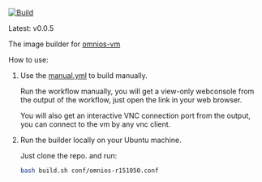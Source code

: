

[![Build](https://github.com/vmactions/omnios-builder/actions/workflows/build.yml/badge.svg)](https://github.com/vmactions/omnios-builder/actions/workflows/build.yml)

Latest: v0.0.5


The image builder for [omnios-vm](https://github.com/vmactions/omnios-vm)


How to use:

1. Use the [manual.yml](.github/workflows/manual.yml) to build manually.
   
    Run the workflow manually, you will get a view-only webconsole from the output of the workflow, just open the link in your web browser.
   
    You will also get an interactive VNC connection port from the output, you can connect to the vm by any vnc client.

2. Run the builder locally on your Ubuntu machine.

    Just clone the repo. and run:
    ```bash
    bash build.sh conf/omnios-r151050.conf
    ```
   
